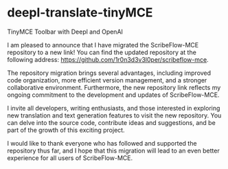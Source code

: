 # deepl-translate-tinyMCE
TinyMCE Toolbar with Deepl and OpenAI

I am pleased to announce that I have migrated the ScribeFlow-MCE repository to a new link! You can find the updated repository at the following address: https://github.com/1r0n3d3v3l0per/scribeflow-mce.

The repository migration brings several advantages, including improved code organization, more efficient version management, and a stronger collaborative environment. Furthermore, the new repository link reflects my ongoing commitment to the development and updates of ScribeFlow-MCE.

I invite all developers, writing enthusiasts, and those interested in exploring new translation and text generation features to visit the new repository. You can delve into the source code, contribute ideas and suggestions, and be part of the growth of this exciting project.

I would like to thank everyone who has followed and supported the repository thus far, and I hope that this migration will lead to an even better experience for all users of ScribeFlow-MCE.
